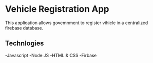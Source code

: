 # Vehicle Registration App
This application allows govemnment to register vihicle in a centralized firebase database.

## Technlogies
-Javascript
-Node JS
-HTML & CSS
-Firbase
